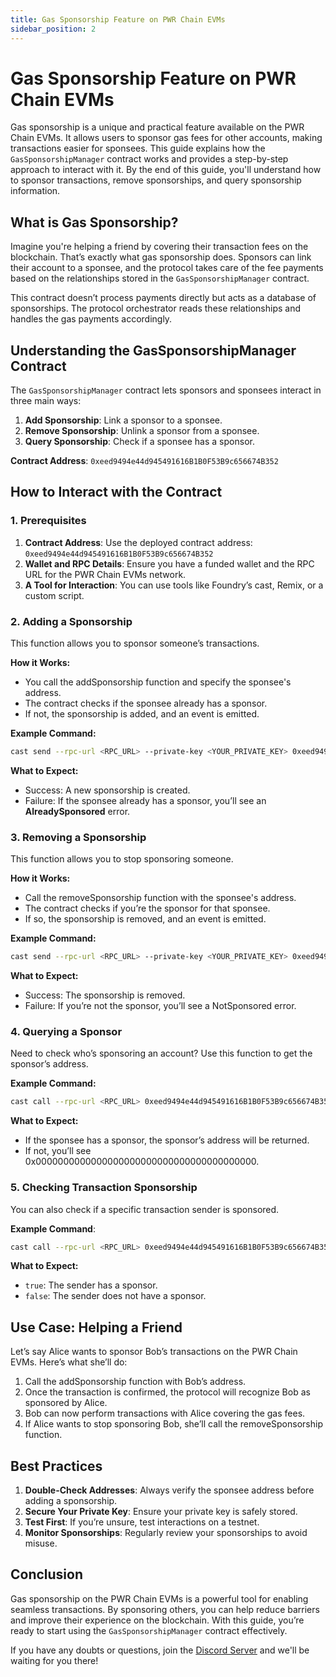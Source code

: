 ```yaml
---
title: Gas Sponsorship Feature on PWR Chain EVMs
sidebar_position: 2
---
```


# Gas Sponsorship Feature on PWR Chain EVMs

Gas sponsorship is a unique and practical feature available on the PWR Chain EVMs. It allows users to sponsor gas fees for other accounts, making transactions easier for sponsees. This guide explains how the `GasSponsorshipManager` contract works and provides a step-by-step approach to interact with it. By the end of this guide, you'll understand how to sponsor transactions, remove sponsorships, and query sponsorship information.

## What is Gas Sponsorship?

Imagine you're helping a friend by covering their transaction fees on the blockchain. That’s exactly what gas sponsorship does. Sponsors can link their account to a sponsee, and the protocol takes care of the fee payments based on the relationships stored in the `GasSponsorshipManager` contract.

This contract doesn’t process payments directly but acts as a database of sponsorships. The protocol orchestrator reads these relationships and handles the gas payments accordingly.

## Understanding the GasSponsorshipManager Contract

The `GasSponsorshipManager` contract lets sponsors and sponsees interact in three main ways:

1. **Add Sponsorship**: Link a sponsor to a sponsee.
2. **Remove Sponsorship**: Unlink a sponsor from a sponsee.
3. **Query Sponsorship**: Check if a sponsee has a sponsor.

**Contract Address**: `0xeed9494e44d945491616B1B0F53B9c656674B352`

## How to Interact with the Contract

### 1. Prerequisites

1. **Contract Address**: Use the deployed contract address: `0xeed9494e44d945491616B1B0F53B9c656674B352`
2. **Wallet and RPC Details**: Ensure you have a funded wallet and the RPC URL for the PWR Chain EVMs network.
3. **A Tool for Interaction**: You can use tools like Foundry’s cast, Remix, or a custom script.

### 2. Adding a Sponsorship

This function allows you to sponsor someone’s transactions.

**How it Works:**

- You call the addSponsorship function and specify the sponsee's address.
- The contract checks if the sponsee already has a sponsor.
- If not, the sponsorship is added, and an event is emitted.

**Example Command:**

```bash
cast send --rpc-url <RPC_URL> --private-key <YOUR_PRIVATE_KEY> 0xeed9494e44d945491616B1B0F53B9c656674B352 "addSponsorship(address)" <SPONSEE_ADDRESS>
```

**What to Expect:**

- Success: A new sponsorship is created.
- Failure: If the sponsee already has a sponsor, you’ll see an **AlreadySponsored** error.

### 3. Removing a Sponsorship

This function allows you to stop sponsoring someone.

**How it Works:**

- Call the removeSponsorship function with the sponsee's address.
- The contract checks if you’re the sponsor for that sponsee.
- If so, the sponsorship is removed, and an event is emitted.

**Example Command:**

```bash
cast send --rpc-url <RPC_URL> --private-key <YOUR_PRIVATE_KEY> 0xeed9494e44d945491616B1B0F53B9c656674B352 "removeSponsorship(address)" <SPONSEE_ADDRESS>
```

**What to Expect:**

- Success: The sponsorship is removed.
- Failure: If you’re not the sponsor, you’ll see a NotSponsored error.

### 4. Querying a Sponsor

Need to check who’s sponsoring an account? Use this function to get the sponsor’s address.

**Example Command:**

```bash
cast call --rpc-url <RPC_URL> 0xeed9494e44d945491616B1B0F53B9c656674B352 "getSponsor(address)(address)" <SPONSEE_ADDRESS>
```

**What to Expect:**

- If the sponsee has a sponsor, the sponsor’s address will be returned.
- If not, you’ll see 0x0000000000000000000000000000000000000000.

### 5. Checking Transaction Sponsorship

You can also check if a specific transaction sender is sponsored.

**Example Command**:

```bash
cast call --rpc-url <RPC_URL> 0xeed9494e44d945491616B1B0F53B9c656674B352 "isTransactionSponsored(address)(bool)" <SENDER_ADDRESS>
```

**What to Expect:**

- `true`: The sender has a sponsor.
- `false`: The sender does not have a sponsor.

## Use Case: Helping a Friend

Let’s say Alice wants to sponsor Bob’s transactions on the PWR Chain EVMs. Here’s what she’ll do:

1. Call the addSponsorship function with Bob’s address.
2. Once the transaction is confirmed, the protocol will recognize Bob as sponsored by Alice.
3. Bob can now perform transactions with Alice covering the gas fees.
3. If Alice wants to stop sponsoring Bob, she’ll call the removeSponsorship function.

## Best Practices

1. **Double-Check Addresses**: Always verify the sponsee address before adding a sponsorship.
2. **Secure Your Private Key**: Ensure your private key is safely stored.
3. **Test First**: If you’re unsure, test interactions on a testnet.
4. **Monitor Sponsorships**: Regularly review your sponsorships to avoid misuse.

## Conclusion

Gas sponsorship on the PWR Chain EVMs is a powerful tool for enabling seamless transactions. By sponsoring others, you can help reduce barriers and improve their experience on the blockchain. With this guide, you’re ready to start using the `GasSponsorshipManager` contract effectively.

If you have any doubts or questions, join the [Discord Server](https://discord.com/invite/YASmBk9EME) and we'll be waiting for you there!
